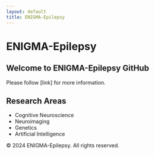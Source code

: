 ```yaml
---
layout: default
title: ENIGMA-Epilepsy
---
```


# ENIGMA-Epilepsy

## Welcome to ENIGMA-Epilepsy GitHub

Please follow [link] for more information.

## Research Areas

- Cognitive Neuroscience
- Neuroimaging
- Genetics
- Artificial Intelligence

&copy; 2024 ENIGMA-Epilepsy. All rights reserved.
